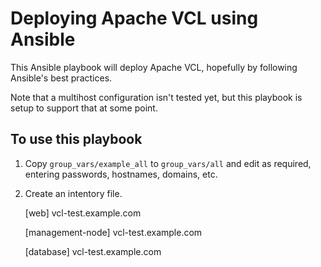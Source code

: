 # Deploying Apache VCL using Ansible #

This Ansible playbook will deploy Apache VCL, hopefully by following Ansible's best practices.

Note that a multihost configuration isn't tested yet, but this playbook is setup to support that at some point.

## To use this playbook ##

1. Copy `group_vars/example_all` to `group_vars/all` and edit as required, entering passwords, hostnames, domains, etc.
2. Create an intentory file.

    [web]
    vcl-test.example.com

    [management-node]
    vcl-test.example.com

    [database]
    vcl-test.example.com
